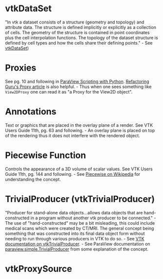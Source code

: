 # vtkDataSet
"In vtk a dataset consists of a structure (geometry and topology) and attribute data. The structure is defined implicitly or explicitly as a collection of cells. The geometry of the structure is contained in point coordinates plus the cell interpolation functions. The topology of the dataset structure is defined by cell types and how the cells share their defining points."
    - See [vtkDataSet](https://kitware.github.io/vtk-js/api/Common_DataModel_DataSet.html))

# Proxies
See pg. 10 and following in [ParaView Scripting with Python](https://itk.org/Wiki/images/f/f9/Servermanager2.pdf). [Refactoring Guru's Proxy article](https://refactoring.guru/design-patterns/proxy) is also helpful.
    - Thus when one sees something like `View2DProxy` one can read it as "a Proxy for the View2D object".

# Annotations
Text or graphics that are placed in the overlay plane of a render. See VTK Users Guide 11th, pg. 63 and following.
    - An overlay plane is placed on top of the rendering thus it does not interfere with the rendered object.

# Piecewise Function
Controls the appearance of a 3D volume of scalar values. See VTK Users Guide 11th, pg. 144 and following.
    - See [Piecewise on Wikipedia](https://en.wikipedia.org/wiki/Piecewise) for understanding the concept.

# TrivialProducer (vtkTrivialProducer)
 "Producer for stand-alone data objects...allows data objects that are hand-constructed in a program without another vtk producer to be connected."
    - The use of "hand-constructed" may be a bit misleading, this could include medical scans which were created by CT/MRI. The general concept being something that was constructed into its final data object form without needing to run through various producers in VTK to do so.
    - See [VTK documentation on vtkTrivialProducer](https://vtk.org/doc/nightly/html/classvtkTrivialProducer.html#details).
    - See ParaView documentation on [paraview.simple.TrivialProducer](https://kitware.github.io/paraview-docs/v5.9.0/python/paraview.simple.TrivialProducer.html) from some explanation of the concept.

# vtkProxySource
